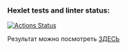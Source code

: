 ### Hexlet tests and linter status:
[![Actions Status](https://github.com/MKashtanov/python-project-52/actions/workflows/hexlet-check.yml/badge.svg)](https://github.com/MKashtanov/python-project-52/actions)

Результат можно посмотреть [ЗДЕСЬ](https://task-manager-2l3z.onrender.com/)